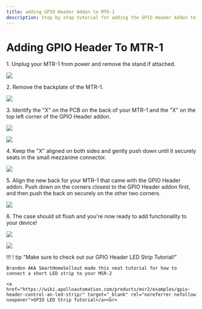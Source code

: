 ```yaml
---
title: adding GPIO Header Addon to MTR-1
description: Step by step tutorial for adding the GPIO Header Addon to the MTR-1.
---
```

# Adding GPIO Header To MTR-1

1\. Unplug your MTR-1 from power and remove the stand if attached.

![](../../../../assets/mtr-1-add-co2-pic-1.jpg)

2\. Remove the backplate of the MTR-1.

![](../../../../assets/mtr-1-add-co2-pic-4.jpg)

3\. Identify the "X" on the PCB on the back of your MTR-1 and the "X" on the top left corner of the GPIO Header addon.

![](assets/mtr-1-add-gpio-pic-1.jpg)

![](assets/mtr-1-add-gpio-pic-2.jpg)

4\. Keep the "X" aligned on both sides and gently push down until it securely seats in the small mezzanine connector.

![](assets/mtr-1-add-gpio-pic-3.jpg)

5\. Align the new back for your MTR-1 that came with the GPIO Header addon. Push down on the corners closest to the GPIO Header addon first, and then push the back on securely on the other two corners.

![](assets/mtr-1-add-gpio-pic-4-1.jpg)

6\. The case should sit flush and you're now ready to add functionality to your device!

![](assets/mtr-1-add-gpio-pic-5.jpg)

![](../../../../assets/gpio-header-pinout.webp)

!!! ! tip "Make sure to check out our GPIO Header LED Strip Tutorial!"

    Brandon AKA SmartHomeSellout made this neat tutorial for how to connect a short LED strip to your MSR-2

    <a href="https://wiki.apolloautomation.com/products/msr2/examples/gpio-header-control-an-led-strip/" target="_blank" rel="noreferrer nofollow noopener">GPIO LED Strip Tutorial</a><br>

&nbsp;